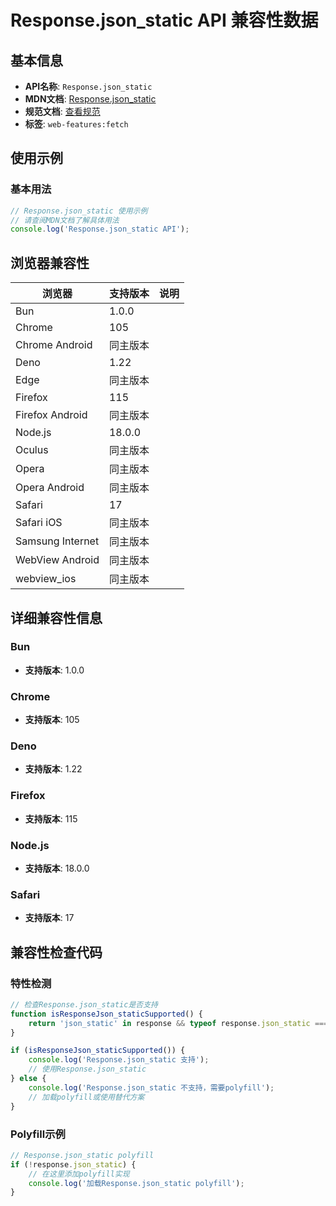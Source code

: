 # Response.json_static API 兼容性数据

## 基本信息

- **API名称**: `Response.json_static`
- **MDN文档**: [Response.json_static](https://developer.mozilla.org/docs/Web/API/Response/json_static)
- **规范文档**: [查看规范](https://fetch.spec.whatwg.org/#ref-for-dom-response-json①)
- **标签**: `web-features:fetch`

## 使用示例

### 基本用法

```javascript
// Response.json_static 使用示例
// 请查阅MDN文档了解具体用法
console.log('Response.json_static API');
```

## 浏览器兼容性

| 浏览器 | 支持版本 | 说明 |
|--------|----------|------|
| Bun | 1.0.0 |  |
| Chrome | 105 |  |
| Chrome Android | 同主版本 |  |
| Deno | 1.22 |  |
| Edge | 同主版本 |  |
| Firefox | 115 |  |
| Firefox Android | 同主版本 |  |
| Node.js | 18.0.0 |  |
| Oculus | 同主版本 |  |
| Opera | 同主版本 |  |
| Opera Android | 同主版本 |  |
| Safari | 17 |  |
| Safari iOS | 同主版本 |  |
| Samsung Internet | 同主版本 |  |
| WebView Android | 同主版本 |  |
| webview_ios | 同主版本 |  |

## 详细兼容性信息

### Bun

- **支持版本**: 1.0.0

### Chrome

- **支持版本**: 105

### Deno

- **支持版本**: 1.22

### Firefox

- **支持版本**: 115

### Node.js

- **支持版本**: 18.0.0

### Safari

- **支持版本**: 17

## 兼容性检查代码

### 特性检测

```javascript
// 检查Response.json_static是否支持
function isResponseJson_staticSupported() {
    return 'json_static' in response && typeof response.json_static === 'function';
}

if (isResponseJson_staticSupported()) {
    console.log('Response.json_static 支持');
    // 使用Response.json_static
} else {
    console.log('Response.json_static 不支持，需要polyfill');
    // 加载polyfill或使用替代方案
}
```

### Polyfill示例

```javascript
// Response.json_static polyfill
if (!response.json_static) {
    // 在这里添加polyfill实现
    console.log('加载Response.json_static polyfill');
}
```

